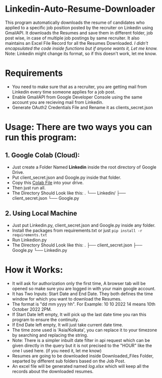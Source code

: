 # Linkedin-Auto-Resume-Downloader

This program automatically downloads the resume of candidates who applied to a specific job position posted by the recruiter on Linkedin using GmailAPI.
It downloads the Resumes and save them in different folder, job post wise, in case of multiple job postings by same recruiter.
It also maintains an Excel File Record for all the Resumes Downloaded.
*I didn't encapsulated the code inside functions but if anyone wants it, Let me know.*
Note: Linkedin might change its format, so if this doesn't work, let me know.

# Requirements
* You need to make sure that as a recruiter, you are getting mail from Linkedin every time someone applies for a job post.
* Enable GmailAPI from Google Developer Console using the same account you are recieving mail from Linkedin.
* Generate OAuth2 Credentials File and Rename it as clients_secret.json


 # Usage: There are two ways you can run this program:
 ## 1. Google Colab (Cloud):
 * Just create a Folder Named **Linkedin** inside the root directory of Google Drive.
 * Put client_secret.json and Google.py inside that folder.
 * Copy this [Colab File](https://colab.research.google.com/drive/14jm44-I8FlYbiafMlSdWVuXzAgA18Tzz?usp=sharing) into your drive.
 * Then just run all.
 * The Directory Should Look like this:
  .
  └── Linkedin/
      ├── client_secret.json
      └── Google.py

 ## 2. Using Local Machine
 * Just put Linkedin.py, client_secret.json and Google.py inside any folder.
 * Install the packages from requirements.txt or just `pip install -r requirements.txt`
 * Run Linkedion.py
* The Directory Should Look like this:
  .
  ├── client_secret.json
  ├── Google.py
  └── Linkedin.py
 
 # How it Works:
 * It will ask for authorization only the first time, A browser tab will be opened so make sure you are logged in with your main google account.
 * It has Two Inputs: Start Date and End Date. They both defines the time window for which you want to download the Resumes.
 * The format is "dd mm yyyy hh". For Example: 10 10 2022 14 means 10th October 2022 2PM.
 * If Start Date left empty, It will pick up the last date time you ran this program to ensure the continuity.
 * If End Date left empty, It will just take current date time.
 * The time zone used is 'Asia/Kolkata', you can replace it to your timezone by searching and replacing the string.
 * Note: There is a simpler inbuilt date filter in api request which can be given directly in the query but it is not precised to the "HOUR" like the one I used here. (if you need it, let me know)
 * Resumes are going to be downloaded inside Downloaded_Files Folder, separted by different sub folders based on the Job Post.
 * An excel file will be generated named *log.xlsx* which will keep all the records about the downloaded resumes.
 
